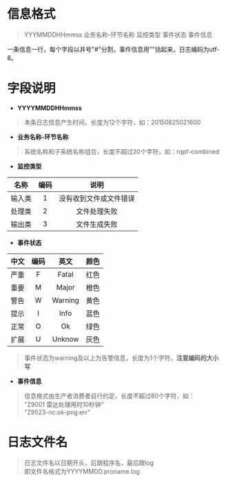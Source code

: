 
# 信息格式 #
>YYYMMDDHHmmss 业务名称-环节名称 监控类型 事件状态 事件信息

一条信息一行，每个字段以井号"#"分割，事件信息用""括起来，日志编码为utf-8。

# 字段说明 #
* **YYYYMMDDHHmmss**

>本条日志信息产生时间，长度为12个字符，如：20150825021600

* **业务名称-环节名称**

>系统名称和子系统名称组合，长度不超过20个字符，如：rqpf-combined

* **监控类型**

|名称|编码|说明|
|:-:|:-:|:-:|
|输入类|1|没有收到文件或文件错误|
|处理类|2|文件处理失败|
|输出类|3|文件生成失败|

* **事件状态**

|中文|编码|英文|颜色|
|:-:|:-:|:-:|:-:|
|严重|F|Fatal|红色|
|重要|M|Major|橙色|
|警告|W|Warning|黄色|
|提示|I|Info|蓝色|
|正常|O|Ok|绿色|
|扩展|U|Unknow|灰色|

> 事件状态为warning及以上为告警信息，长度为1个字符，**注意编码的大小写**

* **事件信息**

> 信息格式由生产者消费者自行约定，长度不超过80个字符，如：  
"Z9001 雷达处理用时10秒钟"  
"Z9523-nc:ok-png:err"

# 日志文件名 #
> 日志文件名以日期开头，后跟程序名，最后跟log  
即文件名格式为YYYYMMDD.proname.log
